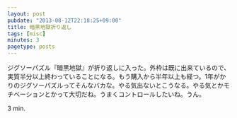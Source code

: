 ```yaml
---
layout: post
pubdate: "2013-08-12T22:18:25+09:00"
title: 暗黒地獄折り返し
tags: [misc]
minutes: 3
pagetype: posts
---
```

ジグソーパズル『暗黒地獄』が折り返しに入った。外枠は既に出来ているので、実質半分以上終わっていることになる。もう購入から半年以上も経つ。1年がかりのジグソーパズルってそんなバカな。やる気出ないとこうなる。やる気とかモチベーションとかって大切だね。うまくコントロールしたいね。うん。

3 min.
